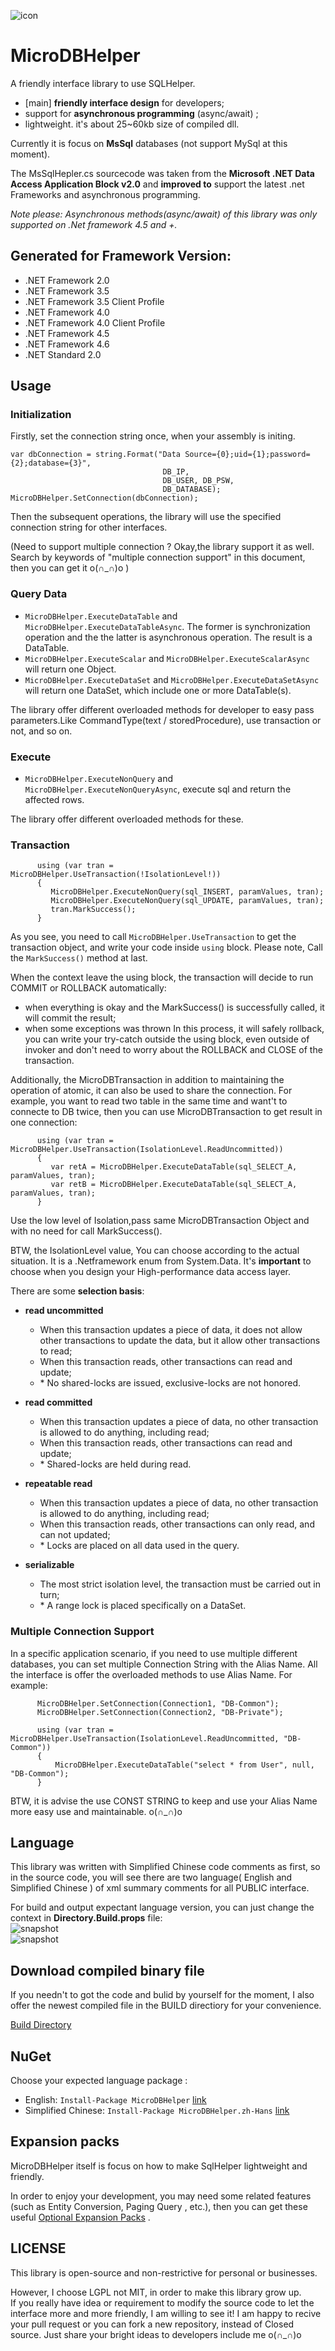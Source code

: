 ![icon](https://github.com/DoraemonYu/MicroDBHelper/blob/master/Icon.png?raw=true)  
# MicroDBHelper
A friendly interface library to use SQLHelper. 

* [main] **friendly interface design** for developers;
* support for **asynchronous programming** (async/await) ;
* lightweight. it's about 25~60kb size of compiled dll. 

Currently it is focus on **MsSql** databases (not support MySql at this moment).  

The MsSqlHepler.cs sourcecode was taken from the **Microsoft .NET Data Access Application Block v2.0** and **improved to** support the latest .net Frameworks and asynchronous programming.    

*Note please:  Asynchronous methods(async/await)  of this library was only supported on .Net framework 4.5 and +.*


## Generated for Framework Version:
* .NET Framework 2.0
* .NET Framework 3.5
* .NET Framework 3.5 Client Profile
* .NET Framework 4.0
* .NET Framework 4.0 Client Profile
* .NET Framework 4.5
* .NET Framework 4.6 
* .NET Standard 2.0


## Usage

### Initialization
Firstly, set the connection string once, when your assembly is initing.  

``` 
var dbConnection = string.Format("Data Source={0};uid={1};password={2};database={3}", 
                                  DB_IP, 
                                  DB_USER, DB_PSW, 
                                  DB_DATABASE);
MicroDBHelper.SetConnection(dbConnection);
```  

Then the subsequent operations, the library will use the specified connection string for other interfaces.  

(Need to support multiple connection ? Okay,the library support it as well. Search by keywords of "multiple connection support" in this document, then you can get it o(∩_∩)o  ) 


### Query Data
* `MicroDBHelper.ExecuteDataTable` and `MicroDBHelper.ExecuteDataTableAsync`. The former is synchronization operation and the the latter is asynchronous operation. The result is a DataTable.
* `MicroDBHelper.ExecuteScalar` and `MicroDBHelper.ExecuteScalarAsync` will return one Object.
* `MicroDBHelper.ExecuteDataSet` and `MicroDBHelper.ExecuteDataSetAsync` will return one DataSet, which include one or more DataTable(s).

The library offer different overloaded methods for developer to easy pass parameters.Like CommandType(text / storedProcedure), use transaction or not, and so on.


### Execute
* `MicroDBHelper.ExecuteNonQuery` and `MicroDBHelper.ExecuteNonQueryAsync`, execute sql and return the affected rows.

The library offer different overloaded methods for these.


### Transaction 
```
      using (var tran = MicroDBHelper.UseTransaction(!IsolationLevel!)) 
      {
         MicroDBHelper.ExecuteNonQuery(sql_INSERT, paramValues, tran);
         MicroDBHelper.ExecuteNonQuery(sql_UPDATE, paramValues, tran);
         tran.MarkSuccess();
      }
```  

As you see, you need to call `MicroDBHelper.UseTransaction` to get the transaction object, and write your code inside `using` block. Please note, Call the `MarkSuccess()` method at last. 

When the context leave the using block, the transaction will decide to run COMMIT or ROLLBACK automatically:

* when everything is okay and the MarkSuccess() is successfully called, it will commit the result;
* when some exceptions was thrown In this process, it will safely rollback, you can write your try-catch outside the using block, even outside of invoker and don't need to worry about the ROLLBACK and CLOSE of the transaction.


Additionally, the MicroDBTransaction in addition to maintaining the operation of atomic, it can also be used to share the connection. For example, you want to read two table in the same time and want't to connecte to DB twice, then you can use MicroDBTransaction to get result in one connection:  

```
      using (var tran = MicroDBHelper.UseTransaction(IsolationLevel.ReadUncommitted)) 
      {
         var retA = MicroDBHelper.ExecuteDataTable(sql_SELECT_A, paramValues, tran);
         var retB = MicroDBHelper.ExecuteDataTable(sql_SELECT_A, paramValues, tran);
      }
```  

Use the low level of Isolation,pass same MicroDBTransaction Object and with no need for call MarkSuccess(). 


BTW, the IsolationLevel value, You can choose according to the actual situation. It is a .Netframework enum from System.Data. It's **important** to choose when you design your High-performance data access layer.


There are some **selection basis**:

* **read uncommitted** 
  - When this transaction updates a piece of data, it does not allow other transactions to update the data, but it allow other transactions to read;
  - When this transaction reads, other transactions can read and update;
  - \* No shared-locks are issued, exclusive-locks are not honored.

* **read committed** 
  - When this transaction updates a piece of data, no other transaction is allowed to do anything, including read; 
  - When this transaction reads, other transactions can read and update;
  - \* Shared-locks are held during read.

* **repeatable read** 
  - When this transaction updates a piece of data, no other transaction is allowed to do anything, including read;
  - When this transaction reads, other transactions can only read, and can not updated;
  - \* Locks are placed on all data used in the query.

* **serializable** 
  - The most strict isolation level, the transaction must be carried out in turn;
  - \* A range lock is placed specifically on a DataSet.



### Multiple Connection Support
In a specific application scenario, if you need to use multiple different databases, you can set multiple Connection String with the Alias Name. All the interface is offer the overloaded methods to use Alias Name. For example:  

```
      MicroDBHelper.SetConnection(Connection1, "DB-Common");
      MicroDBHelper.SetConnection(Connection2, "DB-Private");

      using (var tran = MicroDBHelper.UseTransaction(IsolationLevel.ReadUncommitted, "DB-Common"))
      {
          MicroDBHelper.ExecuteDataTable("select * from User", null, "DB-Common");
      }
```  

BTW, it is advise the use CONST STRING to keep and use your Alias Name more easy use and maintainable. o(∩_∩)o


## Language
This library was written with Simplified Chinese code comments as first, so in the source code, you will see there are two language( English and Simplified Chinese ) of xml summary comments for all PUBLIC interface.

For build and output expectant language version, you can just change the context in **Directory.Build.props** file:  
![snapshot](language_snapshot_01.png)   
![snapshot](language_snapshot_02.png)   


## Download compiled binary file
If you needn't to got the code and bulid by yourself for the moment, I also offer the newest compiled file in the BUILD directiory for your convenience. 

[Build Directory](https://github.com/DoraemonYu/MicroDBHelper/tree/master/Build)


## NuGet
Choose your expected language package : 

* English: `Install-Package MicroDBHelper`  [link](https://www.nuget.org/packages/MicroDBHelper/)
* Simplified Chinese: `Install-Package MicroDBHelper.zh-Hans`  [link](https://www.nuget.org/packages/MicroDBHelper.zh-Hans/)


## Expansion packs 
MicroDBHelper itself is focus on how to make SqlHelper lightweight and friendly.  

In order to enjoy your development, you may need some related features (such as Entity Conversion, Paging Query , etc.), then you can get these useful [Optional Expansion Packs](https://doraemonyu.github.io/MicroDBHelper-ExpansionPack/) .




## LICENSE
This library is open-source and non-restrictive for personal or businesses. 

However, I choose LGPL not MIT, in order to make this library grow up.   
If you really have idea or requirement to modify the source code to let the interface more and more friendly, I am willing to see it! I am happy to recive your pull request or you can fork a new repository, instead of Closed source. Just share your bright ideas to developers include me o(∩_∩)o 
